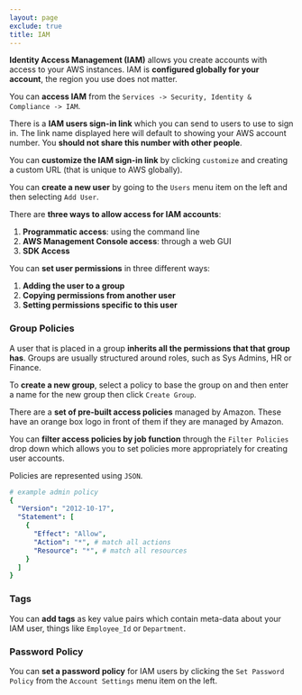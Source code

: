 ```yaml
---
layout: page
exclude: true
title: IAM
---
```


**Identity Access Management (IAM)** allows you create accounts with access to your AWS instances. IAM is **configured globally for your account**, the region you use does not matter.

You can **access IAM** from the `Services -> Security, Identity & Compliance -> IAM`.

There is a **IAM users sign-in link** which you can send to users to use to sign in. The link name displayed here will default to showing your AWS account number. You **should not share this number with other people**.

You can **customize the IAM sign-in link** by clicking `customize` and creating a custom URL (that is unique to AWS globally).

You can **create a new user** by going to the `Users` menu item on the left and then selecting `Add User`.

There are **three ways to allow access for IAM accounts**:

1. **Programmatic access**: using the command line
2. **AWS Management Console access**: through a web GUI
3. **SDK Access**

You can **set user permissions** in three different ways:

1. **Adding the user to a group**
2. **Copying permissions from another user**
3. **Setting permissions specific to this user**

### Group Policies

A user that is placed in a group **inherits all the permissions that that group has**. Groups are usually structured around roles, such as Sys Admins, HR or Finance.

To **create a new group**, select a policy to base the group on and then enter a name for the new group then click `Create Group`.

There are a **set of pre-built access policies** managed by Amazon. These have an orange box logo in front of them if they are managed by Amazon.

You can **filter access policies by job function** through the `Filter Policies` drop down which allows you to set policies more appropriately for creating user accounts.

Policies are represented using `JSON`.
```yaml
# example admin policy
{
  "Version": "2012-10-17",
  "Statement": [
    {
      "Effect": "Allow",
      "Action": "*", # match all actions
      "Resource": "*", # match all resources
    }
  ]
}
```

### Tags

You can **add tags** as key value pairs which contain meta-data about your IAM user, things like `Employee_Id` or `Department`.

### Password Policy

You can **set a password policy** for IAM users by clicking the `Set Password Policy` from the `Account Settings` menu item on the left.
<!--stackedit_data:
eyJoaXN0b3J5IjpbOTk2ODAxMjI5XX0=
-->